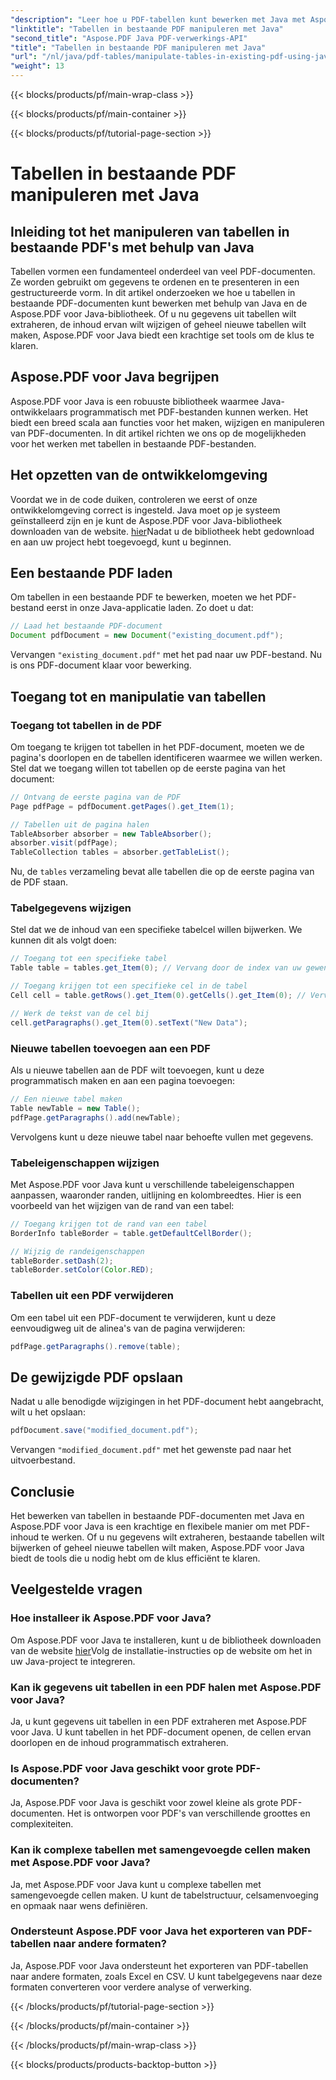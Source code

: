 ```yaml
---
"description": "Leer hoe u PDF-tabellen kunt bewerken met Java met Aspose.PDF voor Java. Deze stapsgewijze handleiding behandelt het extraheren en wijzigen van tabellen en meer voor effectieve PDF-verwerking."
"linktitle": "Tabellen in bestaande PDF manipuleren met Java"
"second_title": "Aspose.PDF Java PDF-verwerkings-API"
"title": "Tabellen in bestaande PDF manipuleren met Java"
"url": "/nl/java/pdf-tables/manipulate-tables-in-existing-pdf-using-java/"
"weight": 13
---
```


{{< blocks/products/pf/main-wrap-class >}}

{{< blocks/products/pf/main-container >}}

{{< blocks/products/pf/tutorial-page-section >}}

# Tabellen in bestaande PDF manipuleren met Java


## Inleiding tot het manipuleren van tabellen in bestaande PDF's met behulp van Java

Tabellen vormen een fundamenteel onderdeel van veel PDF-documenten. Ze worden gebruikt om gegevens te ordenen en te presenteren in een gestructureerde vorm. In dit artikel onderzoeken we hoe u tabellen in bestaande PDF-documenten kunt bewerken met behulp van Java en de Aspose.PDF voor Java-bibliotheek. Of u nu gegevens uit tabellen wilt extraheren, de inhoud ervan wilt wijzigen of geheel nieuwe tabellen wilt maken, Aspose.PDF voor Java biedt een krachtige set tools om de klus te klaren.

## Aspose.PDF voor Java begrijpen

Aspose.PDF voor Java is een robuuste bibliotheek waarmee Java-ontwikkelaars programmatisch met PDF-bestanden kunnen werken. Het biedt een breed scala aan functies voor het maken, wijzigen en manipuleren van PDF-documenten. In dit artikel richten we ons op de mogelijkheden voor het werken met tabellen in bestaande PDF-bestanden.

## Het opzetten van de ontwikkelomgeving

Voordat we in de code duiken, controleren we eerst of onze ontwikkelomgeving correct is ingesteld. Java moet op je systeem geïnstalleerd zijn en je kunt de Aspose.PDF voor Java-bibliotheek downloaden van de website. [hier](https://releases.aspose.com/pdf/java/)Nadat u de bibliotheek hebt gedownload en aan uw project hebt toegevoegd, kunt u beginnen.

## Een bestaande PDF laden

Om tabellen in een bestaande PDF te bewerken, moeten we het PDF-bestand eerst in onze Java-applicatie laden. Zo doet u dat:

```java
// Laad het bestaande PDF-document
Document pdfDocument = new Document("existing_document.pdf");
```

Vervangen `"existing_document.pdf"` met het pad naar uw PDF-bestand. Nu is ons PDF-document klaar voor bewerking.

## Toegang tot en manipulatie van tabellen

### Toegang tot tabellen in de PDF

Om toegang te krijgen tot tabellen in het PDF-document, moeten we de pagina's doorlopen en de tabellen identificeren waarmee we willen werken. Stel dat we toegang willen tot tabellen op de eerste pagina van het document:

```java
// Ontvang de eerste pagina van de PDF
Page pdfPage = pdfDocument.getPages().get_Item(1);

// Tabellen uit de pagina halen
TableAbsorber absorber = new TableAbsorber();
absorber.visit(pdfPage);
TableCollection tables = absorber.getTableList();
```

Nu, de `tables` verzameling bevat alle tabellen die op de eerste pagina van de PDF staan.

### Tabelgegevens wijzigen

Stel dat we de inhoud van een specifieke tabelcel willen bijwerken. We kunnen dit als volgt doen:

```java
// Toegang tot een specifieke tabel
Table table = tables.get_Item(0); // Vervang door de index van uw gewenste tabel

// Toegang krijgen tot een specifieke cel in de tabel
Cell cell = table.getRows().get_Item(0).getCells().get_Item(0); // Vervangen met rij- en kolomindexen

// Werk de tekst van de cel bij
cell.getParagraphs().get_Item(0).setText("New Data");
```

### Nieuwe tabellen toevoegen aan een PDF

Als u nieuwe tabellen aan de PDF wilt toevoegen, kunt u deze programmatisch maken en aan een pagina toevoegen:

```java
// Een nieuwe tabel maken
Table newTable = new Table();
pdfPage.getParagraphs().add(newTable);
```

Vervolgens kunt u deze nieuwe tabel naar behoefte vullen met gegevens.

### Tabeleigenschappen wijzigen

Met Aspose.PDF voor Java kunt u verschillende tabeleigenschappen aanpassen, waaronder randen, uitlijning en kolombreedtes. Hier is een voorbeeld van het wijzigen van de rand van een tabel:

```java
// Toegang krijgen tot de rand van een tabel
BorderInfo tableBorder = table.getDefaultCellBorder();

// Wijzig de randeigenschappen
tableBorder.setDash(2);
tableBorder.setColor(Color.RED);
```

### Tabellen uit een PDF verwijderen

Om een tabel uit een PDF-document te verwijderen, kunt u deze eenvoudigweg uit de alinea's van de pagina verwijderen:

```java
pdfPage.getParagraphs().remove(table);
```

## De gewijzigde PDF opslaan

Nadat u alle benodigde wijzigingen in het PDF-document hebt aangebracht, wilt u het opslaan:

```java
pdfDocument.save("modified_document.pdf");
```

Vervangen `"modified_document.pdf"` met het gewenste pad naar het uitvoerbestand.

## Conclusie

Het bewerken van tabellen in bestaande PDF-documenten met Java en Aspose.PDF voor Java is een krachtige en flexibele manier om met PDF-inhoud te werken. Of u nu gegevens wilt extraheren, bestaande tabellen wilt bijwerken of geheel nieuwe tabellen wilt maken, Aspose.PDF voor Java biedt de tools die u nodig hebt om de klus efficiënt te klaren.

## Veelgestelde vragen

### Hoe installeer ik Aspose.PDF voor Java?

Om Aspose.PDF voor Java te installeren, kunt u de bibliotheek downloaden van de website [hier](https://releases.aspose.com/pdf/java/)Volg de installatie-instructies op de website om het in uw Java-project te integreren.

### Kan ik gegevens uit tabellen in een PDF halen met Aspose.PDF voor Java?

Ja, u kunt gegevens uit tabellen in een PDF extraheren met Aspose.PDF voor Java. U kunt tabellen in het PDF-document openen, de cellen ervan doorlopen en de inhoud programmatisch extraheren.

### Is Aspose.PDF voor Java geschikt voor grote PDF-documenten?

Ja, Aspose.PDF voor Java is geschikt voor zowel kleine als grote PDF-documenten. Het is ontworpen voor PDF's van verschillende groottes en complexiteiten.

### Kan ik complexe tabellen met samengevoegde cellen maken met Aspose.PDF voor Java?

Ja, met Aspose.PDF voor Java kunt u complexe tabellen met samengevoegde cellen maken. U kunt de tabelstructuur, celsamenvoeging en opmaak naar wens definiëren.

### Ondersteunt Aspose.PDF voor Java het exporteren van PDF-tabellen naar andere formaten?

Ja, Aspose.PDF voor Java ondersteunt het exporteren van PDF-tabellen naar andere formaten, zoals Excel en CSV. U kunt tabelgegevens naar deze formaten converteren voor verdere analyse of verwerking.

{{< /blocks/products/pf/tutorial-page-section >}}

{{< /blocks/products/pf/main-container >}}

{{< /blocks/products/pf/main-wrap-class >}}

{{< blocks/products/products-backtop-button >}}